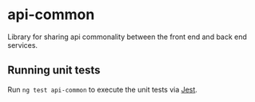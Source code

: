 # api-common

Library for sharing api commonality between the front end and back end services.

## Running unit tests

Run `ng test api-common` to execute the unit tests via [Jest](https://jestjs.io).
